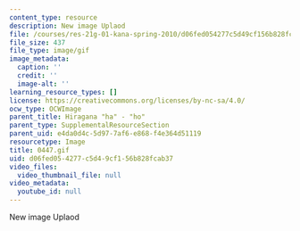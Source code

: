 ```yaml
---
content_type: resource
description: New image Uplaod
file: /courses/res-21g-01-kana-spring-2010/d06fed054277c5d49cf156b828fcab37_0447.gif
file_size: 437
file_type: image/gif
image_metadata:
  caption: ''
  credit: ''
  image-alt: ''
learning_resource_types: []
license: https://creativecommons.org/licenses/by-nc-sa/4.0/
ocw_type: OCWImage
parent_title: Hiragana "ha" - "ho"
parent_type: SupplementalResourceSection
parent_uid: e4da0d4c-5d97-7af6-e868-f4e364d51119
resourcetype: Image
title: 0447.gif
uid: d06fed05-4277-c5d4-9cf1-56b828fcab37
video_files:
  video_thumbnail_file: null
video_metadata:
  youtube_id: null
---
```

New image Uplaod